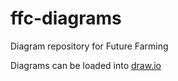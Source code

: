 # ffc-diagrams
Diagram repository for Future Farming

Diagrams can be loaded into [draw.io](https://app.diagrams.net/)